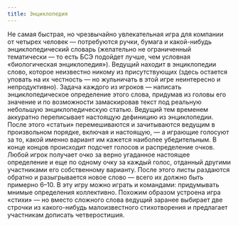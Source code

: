 ```yaml
---
title: Энциклопедия
---
```


Не самая быстрая, но чрезвычайно увлекательная игра для компании от четы­рех человек — потребуются ручки, бумага и какой-нибудь энциклопедический словарь (желательно не ограниченный тематически — то есть БСЭ подойдет лучше, чем условная «биологическая энциклопедия»). Ведущий находит в энциклопедии слово, которое неизвестно никому из присутствующих (здесь остается уповать на их честность — но жульничать в этой игре неинтересно и непродуктивно). Задача каждого из игроков — написать энциклопедическое определение этого слова, придумав из головы его значение и по возможности замаскировав текст под реальную небольшую энциклопедическую статью. Ведущий тем временем аккуратно переписывает настоящую дефиницию из энциклопедии. После этого «статьи» перемешиваются и зачитываются ведущим в произвольном порядке, включая и настоящую, — а играющие голосуют за то, какой именно вариант им кажется наиболее убедительным. В конце концов происходит подсчет голосов и распределение очков. Любой игрок получает очко за верно угаданное настоящее определение и еще по од­ному очку за каждый голос, отданный другими участниками его собственному варианту. После этого листы раздаются обратно и разыгрывается новое сло­во — всего их должно быть примерно 6–10. В эту игру можно играть и коман­дами: придумывать мнимые определения коллективно. Похожим образом устроена игра «стихи» — но вместо сложного слова ведущий заранее выбирает две строчки из какого-нибудь малоизвестного стихотворения и предлагает участникам дописать четверостишия.
